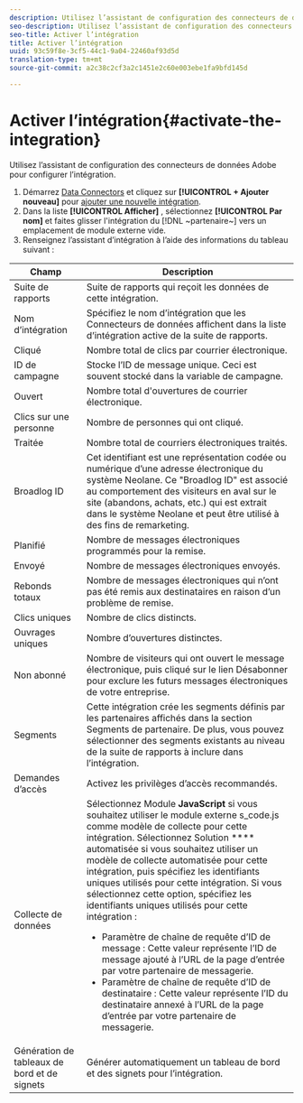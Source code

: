 ```yaml
---
description: Utilisez l’assistant de configuration des connecteurs de données Adobe pour configurer l’intégration.
seo-description: Utilisez l’assistant de configuration des connecteurs de données Adobe pour configurer l’intégration.
seo-title: Activer l’intégration
title: Activer l’intégration
uuid: 93c59f8e-3cf5-44c1-9a04-22460af93d5d
translation-type: tm+mt
source-git-commit: a2c38c2cf3a2c1451e2c60e003ebe1fa9bfd145d

---
```



# Activer l’intégration{#activate-the-integration}

Utilisez l’assistant de configuration des connecteurs de données Adobe pour configurer l’intégration.

1. Démarrez [Data Connectors](https://marketing.adobe.com/resources/help/en_US/genesis/c_overview.html) et cliquez sur **[!UICONTROL + Ajouter nouveau]** pour [ajouter une nouvelle intégration](https://marketing.adobe.com/resources/help/en_US/genesis/t_add_integration.html).
1. Dans la liste **[!UICONTROL Afficher]** , sélectionnez **[!UICONTROL Par nom]** et faites glisser l'intégration du [!DNL ~partenaire~] vers un emplacement de module externe vide.
1. Renseignez l’assistant d’intégration à l’aide des informations du tableau suivant :

| Champ | Description |
|--- |--- |
| Suite de rapports | Suite de rapports qui reçoit les données de cette intégration. |
| Nom d’intégration | Spécifiez le nom d’intégration que les Connecteurs de données affichent dans la liste d’intégration active de la suite de rapports. |
| Cliqué | Nombre total de clics par courrier électronique. |
| ID de campagne | Stocke l’ID de message unique. Ceci est souvent stocké dans la variable de campagne. |
| Ouvert | Nombre total d'ouvertures de courrier électronique. |
| Clics sur une personne | Nombre de personnes qui ont cliqué. |
| Traitée | Nombre total de courriers électroniques traités. |
| Broadlog ID | Cet identifiant est une représentation codée ou numérique d’une adresse électronique du système Neolane. Ce "Broadlog ID" est associé au comportement des visiteurs en aval sur le site (abandons, achats, etc.) qui est extrait dans le système Neolane et peut être utilisé à des fins de remarketing. |
| Planifié | Nombre de messages électroniques programmés pour la remise. |
| Envoyé | Nombre de messages électroniques envoyés. |
| Rebonds totaux | Nombre de messages électroniques qui n’ont pas été remis aux destinataires en raison d’un problème de remise. |
| Clics uniques | Nombre de clics distincts. |
| Ouvrages uniques | Nombre d’ouvertures distinctes. |
| Non abonné | Nombre de visiteurs qui ont ouvert le message électronique, puis cliqué sur le lien Désabonner pour exclure les futurs messages électroniques de votre entreprise. |
| Segments | Cette intégration crée les segments définis par les partenaires affichés dans la section Segments de partenaire. De plus, vous pouvez sélectionner des segments existants au niveau de la suite de rapports à inclure dans l’intégration. |
|  Demandes d’accès | Activez les privilèges d’accès recommandés. |
| Collecte de données | Sélectionnez Module **JavaScript** si vous souhaitez utiliser le module externe s_code.js comme modèle de collecte pour cette intégration. Sélectionnez Solution **** automatisée si vous souhaitez utiliser un modèle de collecte automatisée pour cette intégration, puis spécifiez les identifiants uniques utilisés pour cette intégration. Si vous sélectionnez cette option, spécifiez les identifiants uniques utilisés pour cette intégration : <ul><li>Paramètre de chaîne de requête d’ID de message : Cette valeur représente l’ID de message ajouté à l’URL de la page d’entrée par votre partenaire de messagerie.</li><li>Paramètre de chaîne de requête d’ID de destinataire : Cette valeur représente l’ID du destinataire annexé à l’URL de la page d’entrée par votre partenaire de messagerie.</li></ul> |
| Génération de tableaux de bord et de signets | Générer automatiquement un tableau de bord et des signets pour l’intégration. |
